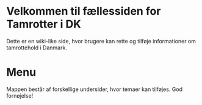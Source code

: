 # Velkommen til fællessiden for Tamrotter i DK
Dette er en wiki-like side, hvor brugere kan rette og tilføje informationer om tamrottehold i Danmark.

# Menu
Mappen består af forskellige undersider, hvor temaer kan tilføjes.
God fornøjelse!
